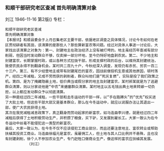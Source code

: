 ### 和顺干部研究老区查减  首先明确清算对象
刘江
1946-11-16
第2版()
专栏：

    和顺干部研究老区查减
    首先明确清算对象
    【本报讯】和顺县委会于上月召集老区主要干部，依据老区调查之具体情况，讨论今冬如何在老区贯彻耕者有其田，该清算的是那些人？那些算新富农等问题。经过对具体人事逐一讨论后，大家找出该清算之对象为：第一、封建地主在政治经济上没有被打垮的。地主虽经历年查减有部分削弱，但因当时发动群众不够，仅卖掉一部分坏地，至今仍恃好地盘剥农民。第二、不少地主和封建富农，长期掌握村政，或以各种方式拉拢干部，形成支撑村政的后台，以维持其封建统治，致使农民永得不到翻身机会。某村共二百九十户，今秋经深入调查，发现仍有赤贫、贫农一百二十三户。第三、有不少经营地主或带有封建尾巴的富农，因战前做投机生意或其他原因，顿时荡产，经四二年减租，又成不劳而获的剥削者，群众叫他们是“死灰复燃”，实际是投了我们政策之机。第四、是为了掩藏隐蔽土地，低价典当或假分家的地主及封建富农，某村郝某就是为了逃避群众清算，则以分家说他是“中农”来搪塞群众清算。某村地主以五毛钱出典土地来转嫁一切负担，以上都应发动群众予以彻底清算。
    另一种是经过四二年减租，一些干部和去冬运动的干部一样，以“手在胳膊头”的“优先”权买进了大批土地，但这些干部大部又是基本群众，那么在今冬运动中，就应以说服办法让其退出一部，使广大农民获得土地。
    其次在我党减租减息政策下，真正翻身而劳动起家的新富农，如马连曲李兴德，就是经过四二年减租后获得了土地积极劳动生产，并积攒了粮食，买下驴，又发展到雇长工。大家一致认为在今冬运动中丝毫不能侵犯这一类型的新富农。
    最后，大家一致认为，在今冬不仅不应该侵犯工商业部分，而且还要注意地主、富农转业或帮助扶植其投资工商业。马连曲徐福元是富农，虽雇佣工人，但土地与其人口比例并不悬殊，且也没有封建剥削，徐个人不参加农业生产，专门赶牲口做商业生产，像这样的富农应扶植其发展。
              （刘江）

